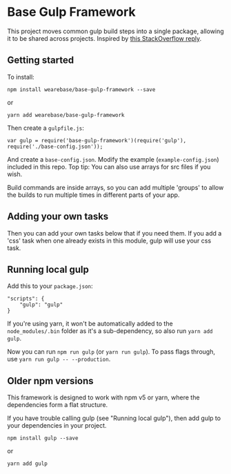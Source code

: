 # Base Gulp Framework
This project moves common gulp build steps into a single package, allowing it to be shared across projects. Inspired by [this StackOverflow reply](https://stackoverflow.com/a/37317351).

## Getting started
To install:

    npm install wearebase/base-gulp-framework --save

or

    yarn add wearebase/base-gulp-framework

Then create a `gulpfile.js`:

    var gulp = require('base-gulp-framework')(require('gulp'), require('./base-config.json'));

And create a `base-config.json`. Modify the example (`example-config.json`) included in this repo. Top tip: You can also use arrays for src files if you wish.

Build commands are inside arrays, so you can add multiple 'groups' to allow the builds to run multiple times in different parts of your app.

## Adding your own tasks
Then you can add your own tasks below that if you need them. If you add a 'css' task when one already exists in this module, gulp will use your css task.

## Running local gulp
Add this to your `package.json`:

    "scripts": {
        "gulp": "gulp"
    }

If you're using yarn, it won't be automatically added to the `node_modules/.bin` folder as it's a sub-dependency, so also run `yarn add gulp`.

Now you can run `npm run gulp` (or `yarn run gulp`). To pass flags through, use `yarn run gulp -- --production`.

## Older npm versions
This framework is designed to work with npm v5 or yarn, where the dependencies form a flat structure.

If you have trouble calling gulp (see "Running local gulp"), then add gulp to your dependencies in your project.

    npm install gulp --save
or

    yarn add gulp
